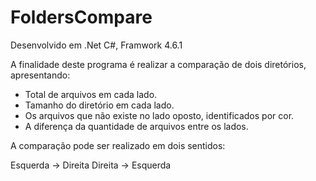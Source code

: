 # FoldersCompare

Desenvolvido em .Net C#, 
Framwork 4.6.1

A finalidade deste programa é realizar a comparação de dois diretórios, apresentando:

- Total de arquivos em cada lado.
- Tamanho do diretório em cada lado.
- Os arquivos que não existe no lado oposto, identificados por cor.
- A diferença da quantidade de arquivos entre os lados.


A comparação pode ser realizado em dois sentidos:

Esquerda -> Direita
Direita  -> Esquerda